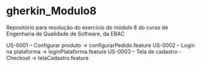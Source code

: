 # gherkin_Modulo8
Repositório para resolução do exercício do módulo 8 do curso de Engenharia de Qualidade de Software, da EBAC


US-0001 – Configurar produto -> configurarPedido.feature
US-0002 – Login na plataforma -> loginPlataforma.feature
US-0003 – Tela de cadastro - Checkout -> telaCadastro.feature